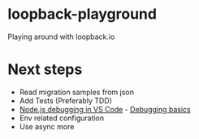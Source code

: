 # loopback-playground
Playing around with loopback.io

# Next steps

- Read migration samples from json
- Add Tests (Preferably TDD)
- [Node.js debugging in VS Code](https://code.visualstudio.com/docs/nodejs/nodejs-debugging) - [Debugging basics](https://nodejs.org/de/docs/guides/debugging-getting-started/)
- Env related configuration
- Use async more